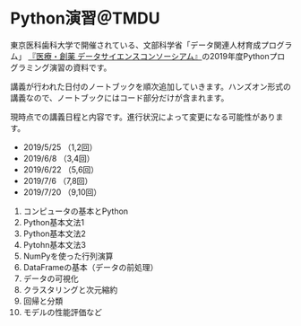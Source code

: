# Python演習＠TMDU

東京医科歯科大学で開催されている、⽂部科学省「データ関連⼈材育成プログラム」 [『医療・創薬 データサイエンスコンソーシアム』](https://md-dsc.com/)の2019年度Pythonプログラミング演習の資料です。

講義が行われた日付のノートブックを順次追加していきます。ハンズオン形式の講義なので、ノートブックにはコード部分だけが含まれます。

現時点での講義日程と内容です。進行状況によって変更になる可能性があります。

- 2019/5/25 （1,2回）
- 2019/6/8 （3,4回）
- 2019/6/22 （5,6回）
- 2019/7/6 （7,8回）
- 2019/7/20 （9,10回）

1. コンピュータの基本とPython
1. Python基本文法1
1. Python基本文法2
1. Pytohn基本文法3
1. NumPyを使った行列演算
1. DataFrameの基本（データの前処理）
1. データの可視化
1. クラスタリングと次元縮約
1. 回帰と分類
1. モデルの性能評価など
